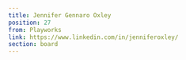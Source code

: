 ```yaml
---
title: Jennifer Gennaro Oxley
position: 27
from: Playworks
link: https://www.linkedin.com/in/jenniferoxley/
section: board
---
```


